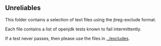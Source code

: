 ## Unreliables

This folder contains a selection of text files using the jtreg-exclude format.

Each file contains a list of openjdk tests known to fail intermittently.

If a test never passes, then please use the files in [../excludes](../excludes).

